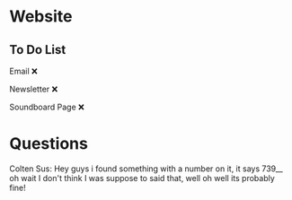 # Website

## To Do List

Email ❌

Newsletter ❌

Soundboard Page ❌

# Questions

Colten Sus: Hey guys i found something with a number on it, it says 739__ oh wait I don't think I was suppose to said that, well oh well its probably fine!
